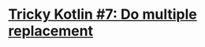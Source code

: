 # [Tricky Kotlin #7: Do multiple replacement](https://www.codewars.com/kata/5a537ad4145c4615350000ff)